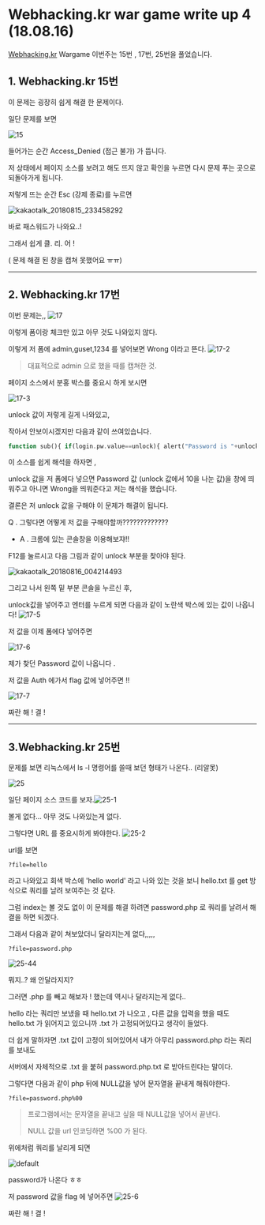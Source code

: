 # Webhacking.kr war game write up 4 (18.08.16) #

[Webhacking.kr](http://webhacking.kr) Wargame 이번주는 15번 , 17번, 25번을 풀었습니다.



## 1. Webhacking.kr 15번 ##

이 문제는 굉장히 쉽게 해결 한 문제이다.

 일단 문제를 보면

![15](https://user-images.githubusercontent.com/40850499/44166241-d24d7480-a105-11e8-949a-a783fd38f1be.PNG)


들어가는 순간 Access_Denied (접근 불가) 가 뜹니다.

 저 상태에서 페이지 소스를 보려고 해도 뜨지 않고 확인을 누르면 다시 문제 푸는 곳으로 되돌아가게 됩니다.

저렇게 뜨는 순간 Esc (강제 종료)를 누르면

![kakaotalk_20180815_233458292](https://user-images.githubusercontent.com/40850499/44166252-db3e4600-a105-11e8-8a06-661d038e3531.png)

바로 패스워드가 나와요..!

그래서 쉽게 클. 리. 어 !

( 문제 해결 된 창을 캡쳐 못했어요 ㅠㅠ)



------





## 2. Webhacking.kr 17번 ##

이번 문제는,, 
![17](https://user-images.githubusercontent.com/40850499/44166266-e3968100-a105-11e8-8d96-d29e3a312d3e.PNG)


이렇게 폼이랑 체크만 있고 아무 것도 나와있지 않다.

이렇게 저 폼에 admin,guset,1234 를 넣어보면 Wrong 이라고 뜬다.
![17-2](https://user-images.githubusercontent.com/40850499/44166279-ec875280-a105-11e8-9adb-06402a84787a.PNG)


>대표적으로 admin 으로 했을 때를 캡쳐한 것.

페이지 소스에서 분홍 박스를 중요시 하게 보시면

![17-3](https://user-images.githubusercontent.com/40850499/44166295-fb6e0500-a105-11e8-8415-ef6a1700f73e.PNG)


unlock 값이 저렇게 길게 나와있고,

작아서 안보이시겠지만 다음과 같이 쓰여있습니다.

```php
function sub(){ if(login.pw.value==unlock){ alert("Password is "+unlock/10); }else { alert("Wrong");  }
```

이 소스를 쉽게 해석을 하자면 ,

unlock 값을 저 폼에다 넣으면 Password 값 (unlock 값에서 10을 나눈 값)을 창에 띄워주고 아니면 Wrong을 띄워준다고 저는 해석을 했습니다.

결론은 저 unlock 값을 구해야 이 문제가 해결이 됩니다.



Q . 그렇다면 어떻게 저 값을 구해야할까?????????????

- A . 크롬에 있는 콘솔창을 이용해보쟈!! 



F12를 눌르시고 다음 그림과 같이 unlock 부분을 찾아야 된다.

![kakaotalk_20180816_004214493](https://user-images.githubusercontent.com/40850499/44166304-0759c700-a106-11e8-84b8-af02f316b1c1.png)

그리고 나서 왼쪽 밑 부분 콘솔을 누르신 후,

unlock값을 넣어주고 엔터를 누르게 되면 다음과 같이 노란색 박스에 있는 값이 나옵니다!
![17-5](https://user-images.githubusercontent.com/40850499/44166370-36703880-a106-11e8-8aca-3c25a46002a4.PNG)



저 값을 이제 폼에다 넣어주면

![17-6](https://user-images.githubusercontent.com/40850499/44166317-117bc580-a106-11e8-898e-5e5df25d16b1.PNG)


제가 찾던 Password 값이 나옵니다 .

저 값을 Auth 에가서 flag 값에 넣어주면 !!

![17-7](https://user-images.githubusercontent.com/40850499/44166388-41c36400-a106-11e8-86f8-19a87476917e.PNG)




짜란 해 ! 결 ! 





------





## 3.Webhacking.kr 25번 ##

문제를 보면 리눅스에서 ls -l 명령어를 쓸때 보던 형태가 나온다.. (리알못)

![25](https://user-images.githubusercontent.com/40850499/44166413-50aa1680-a106-11e8-9478-fa1dbd5175e3.PNG)


일단 페이지 소스 코드를 보자.![25-1](C:\Users\Yellme\Desktop\25-1.PNG)

볼게 없다... 아무 것도 나와있는게 없다.

그렇다면 URL 를 중요시하게 봐야한다.
![25-2](https://user-images.githubusercontent.com/40850499/44166431-57d12480-a106-11e8-998e-b0815accba28.png)


url를 보면

```
?file=hello 
```

라고 나와있고  회색 박스에 'hello world' 라고 나와 있는 것을 보니 hello.txt 를 get 방식으로 쿼리를 날려 보여주는 것 같다. 

그럼 index는 볼 것도 없이 이 문제를 해결 하려면 password.php 로 쿼리를 날려서 해결을 하면 되겠다.

그래서 다음과 같이 쳐보았더니 달라지는게 없다,,,,,

```
?file=password.php
```

![25-44](https://user-images.githubusercontent.com/40850499/44166459-661f4080-a106-11e8-868c-7bc140b46705.PNG)


뭐지..? 왜 안달라지지?

그러면 .php 를 빼고 해보자 ! 했는데 역시나 달라지는게 없다..

hello 라는 쿼리만 보냈을 때 hello.txt 가 나오고 , 다른 값을 입력을 했을 때도 hello.txt 가 읽어지고 있으니까  .txt 가 고정되어있다고 생각이 들었다.

더 쉽게 말하자면 .txt 값이 고정이 되어있어서 내가 아무리 password.php 라는 쿼리를 보내도 

서버에서 자체적으로 .txt 을 붙혀 password.php.txt 로 받아드린다는 말이다.

그렇다면 다음과 같이 php 뒤에  NULL값을 넣어 문자열을 끝내게 해줘야한다.

```
?file=password.php%00
```

> 프로그램에서는 문자열을 끝내고 싶을 때 NULL값을 넣어서 끝낸다.
>
> NULL 값을 url 인코딩하면 %00 가 된다.

위에처럼 쿼리를 날리게 되면

![default](https://user-images.githubusercontent.com/40850499/44166483-720b0280-a106-11e8-9e10-5b25a93bce8a.PNG)

password가 나온다 ㅎㅎ

저 password 값을 flag 에 넣어주면
![25-6](https://user-images.githubusercontent.com/40850499/44166501-7b946a80-a106-11e8-85e9-ed715a9deda7.PNG)


 

짜란 해 ! 결 !

